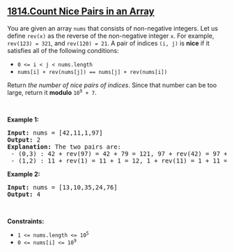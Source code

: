 ## [1814.Count Nice Pairs in an Array](https://leetcode.com/problems/count-nice-pairs-in-an-array/)
<p>You are given an array <code>nums</code> that consists of non-negative integers. Let us define <code>rev(x)</code> as the reverse of the non-negative integer <code>x</code>. For example, <code>rev(123) = 321</code>, and <code>rev(120) = 21</code>. A pair of indices <code>(i, j)</code> is <strong>nice</strong> if it satisfies all of the following conditions:</p>

<ul>
	<li><code>0 &lt;= i &lt; j &lt; nums.length</code></li>
	<li><code>nums[i] + rev(nums[j]) == nums[j] + rev(nums[i])</code></li>
</ul>

<p>Return <em>the number of nice pairs of indices</em>. Since that number can be too large, return it <strong>modulo</strong> <code>10<sup>9</sup> + 7</code>.</p>

<p>&nbsp;</p>
<p><strong class="example">Example 1:</strong></p>

<pre>
<strong>Input:</strong> nums = [42,11,1,97]
<strong>Output:</strong> 2
<strong>Explanation:</strong> The two pairs are:
 - (0,3) : 42 + rev(97) = 42 + 79 = 121, 97 + rev(42) = 97 + 24 = 121.
 - (1,2) : 11 + rev(1) = 11 + 1 = 12, 1 + rev(11) = 1 + 11 = 12.
</pre>

<p><strong class="example">Example 2:</strong></p>

<pre>
<strong>Input:</strong> nums = [13,10,35,24,76]
<strong>Output:</strong> 4
</pre>

<p>&nbsp;</p>
<p><strong>Constraints:</strong></p>

<ul>
	<li><code>1 &lt;= nums.length &lt;= 10<sup>5</sup></code></li>
	<li><code>0 &lt;= nums[i] &lt;= 10<sup>9</sup></code></li>
</ul>
